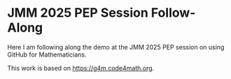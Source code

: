 # JMM 2025 PEP Session Follow-Along

Here I am following along the demo at the JMM 2025 PEP session on using GitHub for Mathematicians.

This work is based on <https://g4m.code4math.org>.
